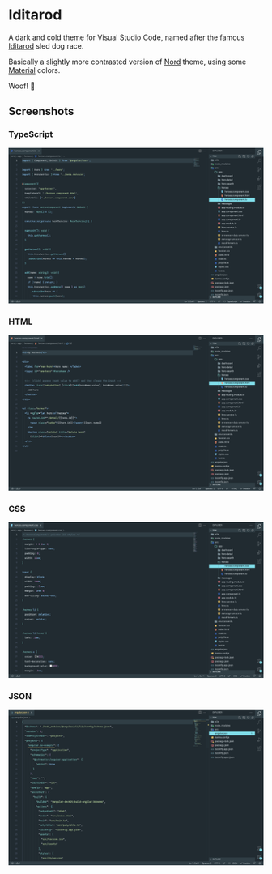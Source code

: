 # Iditarod

A dark and cold theme for Visual Studio Code, named after the famous [Iditarod](https://iditarod.com/) sled dog race.

Basically a slightly more contrasted version of [Nord](https://www.nordtheme.com) theme, using some [Material](https://material.io/) colors.

Woof! 🐺

## Screenshots

### TypeScript

![Iditarod: TypeScript](assets/iditarod-ts.png)

### HTML

![Iditarod: HTML](assets/iditarod-html.png)

### CSS

![Iditarod: CSS](assets/iditarod-css.png)

### JSON

![Iditarod: JSON](assets/iditarod-json.png)
